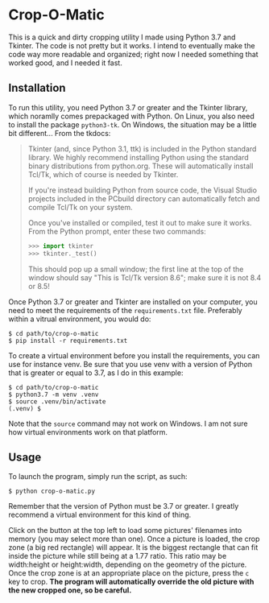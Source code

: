 # Crop-O-Matic

This is a quick and dirty cropping utility I made using Python 3.7 and Tkinter. The code is not pretty but it works. I intend to eventually make the code way more readable and organized; right now I needed something that worked good, and I needed it fast.

## Installation

To run this utility, you need Python 3.7 or greater and the Tkinter library, which noramlly comes prepackaged with Python. On Linux, you also need to install the package `python3-tk`. On Windows, the situation may be a little bit different... From the tkdocs:

>Tkinter (and, since Python 3.1, ttk) is included in the Python standard library. We highly recommend installing Python using the standard binary distributions from python.org. These will automatically install Tcl/Tk, which of course is needed by Tkinter.
>
>If you're instead building Python from source code, the Visual Studio projects included in the PCbuild directory can automatically fetch and compile Tcl/Tk on your system.
>
>Once you've installed or compiled, test it out to make sure it works. From the Python prompt, enter these two commands:
>
>```python
>>>> import tkinter
>>>> tkinter._test()
>```
>
>This should pop up a small window; the first line at the top of the window should say "This is Tcl/Tk version 8.6"; make sure it is not 8.4 or 8.5!

Once Python 3.7 or greater and Tkinter are installed on your computer, you need to meet the requirements of the `requirements.txt` file. Preferably within a vitrual environment, you would do:

```
$ cd path/to/crop-o-matic
$ pip install -r requirements.txt
```

To create a virtual environment before you install the requirements, you can use for instance venv. Be sure that you use venv with a version of Python that is greater or equal to 3.7, as I do in this example:

```
$ cd path/to/crop-o-matic
$ python3.7 -m venv .venv
$ source .venv/bin/activate
(.venv) $
```

Note that the `source` command may not work on Windows. I am not sure how virtual environments work on that platform.

## Usage

To launch the program, simply run the script, as such:

```
$ python crop-o-matic.py
```

Remember that the version of Python must be 3.7 or greater. I greatly recommend a virtual environment for this kind of thing.

Click on the button at the top left to load some pictures' filenames into memory (you may select more than one). Once a picture is loaded, the crop zone (a big red rectangle) will appear. It is the biggest rectangle that can fit inside the picture while still being at a 1.77 ratio. This ratio may be width:height or height:width, depending on the geometry of the picture. Once the crop zone is at an appropriate place on the picture, press the `c` key to crop. **The program will automatically override the old picture with the new cropped one, so be careful.**
